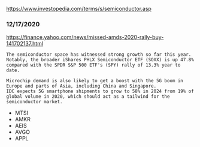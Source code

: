 


https://www.investopedia.com/terms/s/semiconductor.asp


### 12/17/2020
https://finance.yahoo.com/news/missed-amds-2020-rally-buy-141702137.html
```
The semiconductor space has witnessed strong growth so far this year.
Notably, the broader iShares PHLX Semiconductor ETF (SOXX) is up 47.8% compared with the SPDR S&P 500 ETF's (SPY) rally of 13.3% year to date.

Microchip demand is also likely to get a boost with the 5G boom in Europe and parts of Asia, including China and Singapore.
IDC expects 5G smartphone shipments to grow to 58% in 2024 from 19% of global volume in 2020, which should act as a tailwind for the semiconductor market.
```
- MTSI
- AMKR
- AEIS
- AVGO
- APPL
